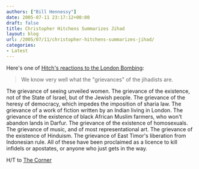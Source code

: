 ```yaml
---
authors: ["Bill Hennessy"]
date: 2005-07-11 23:17:12+00:00
draft: false
title: Christopher Hitchens Summarizes Jihad
layout: blog
url: /2005/07/11/christopher-hitchens-summarizes-jihad/
categories:
- Latest
---
```


Here's one of [Hitch's reactions to the London Bombing](https://www.mirror.co.uk/news/tm_objectid=15713152%26method=full%26siteid=94762%26headline=we-cannot-surrender-name_page.html):





> We know very well what the "grievances" of the jihadists are.
  
  

The grievance of seeing unveiled women. The grievance of the existence, not of the State of Israel, but of the Jewish people. The grievance of the heresy of democracy, which impedes the imposition of sharia law. The grievance of a work of fiction written by an Indian living in London. The grievance of the existence of black African Muslim farmers, who won't abandon lands in Darfur. The grievance of the existence of homosexuals. The grievance of music, and of most representational art. The grievance of the existence of Hinduism. The grievance of East Timor's liberation from Indonesian rule. All of these have been proclaimed as a licence to kill infidels or apostates, or anyone who just gets in the way.



H/T to [The Corner](https://corner.nationalreview.com/05_07_10_corner-archive.asp#069185)

